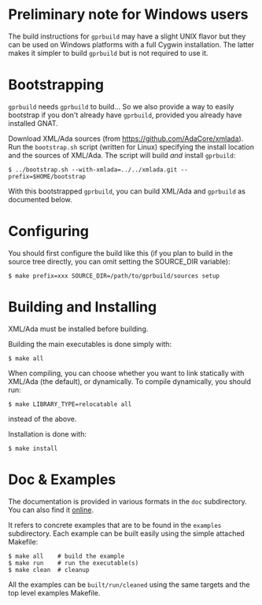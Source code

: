 Preliminary note for Windows users
==================================

The build instructions for `gprbuild` may have a slight UNIX flavor but they can
be used on Windows platforms with a full Cygwin installation. The latter makes
it simpler to build `gprbuild` but is not required to use it.

Bootstrapping
=============

`gprbuild` needs `gprbuild` to build... So we also provide a way to
easily bootstrap if you don't already have `gprbuild`, provided you
already have installed GNAT.

Download XML/Ada sources (from https://github.com/AdaCore/xmlada).
Run the `bootstrap.sh` script (written for Linux) specifying the install
location and the sources of XML/Ada. The script will build *and*
install `gprbuild`:

    $ ../bootstrap.sh --with-xmlada=../../xmlada.git --prefix=$HOME/bootstrap

With this bootstrapped `gprbuild`, you can build XML/Ada and `gprbuild`
as documented below.

Configuring
===========

You should first configure the build like this (if you plan to build in
the source tree directly, you can omit setting the SOURCE_DIR variable):

    $ make prefix=xxx SOURCE_DIR=/path/to/gprbuild/sources setup

Building and Installing
=======================

XML/Ada must be installed before building.

Building the main executables is done simply with:

    $ make all

When compiling, you can choose whether you want to link statically with XML/Ada
(the default), or dynamically. To compile dynamically, you should run:

    $ make LIBRARY_TYPE=relocatable all

instead of the above.

Installation is done with:

    $ make install

Doc & Examples
==============

The documentation is provided in various formats in the `doc` subdirectory. You
can also find it
[online](http://docs.adacore.com/gprbuild-docs/html/gprbuild_ug.html).

It refers to concrete examples that are to be found in the `examples`
subdirectory. Each example can be built easily using the simple attached
Makefile:

    $ make all    # build the example
    $ make run    # run the executable(s)
    $ make clean  # cleanup

All the examples can be `built/run/cleaned` using the same targets and the top
level examples Makefile.
